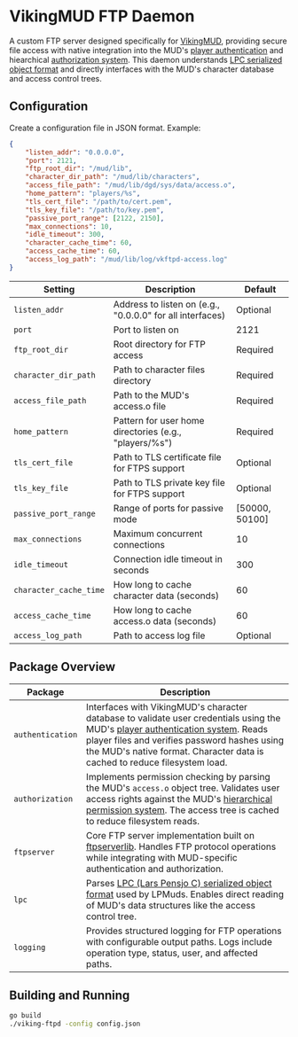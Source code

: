 # VikingMUD FTP Daemon

A custom FTP server designed specifically for [VikingMUD](https://www.vikingmud.org), providing secure file access with native integration into the MUD's [player authentication](docs/player_authentication.md) and hiearchical [authorization system](docs/viking_access_tree.md). This daemon understands [LPC serialized object format](https://github.com/mmcdole/viking-ftpd/blob/main/docs/lpc_object_format.md) and directly interfaces with the MUD's character database and access control trees.

## Configuration

Create a configuration file in JSON format. Example:

```json
{
    "listen_addr": "0.0.0.0",
    "port": 2121,
    "ftp_root_dir": "/mud/lib",
    "character_dir_path": "/mud/lib/characters",
    "access_file_path": "/mud/lib/dgd/sys/data/access.o",
    "home_pattern": "players/%s",
    "tls_cert_file": "/path/to/cert.pem",
    "tls_key_file": "/path/to/key.pem",
    "passive_port_range": [2122, 2150],
    "max_connections": 10,
    "idle_timeout": 300,
    "character_cache_time": 60,
    "access_cache_time": 60,
    "access_log_path": "/mud/lib/log/vkftpd-access.log"
}
```

| Setting | Description | Default |
|---------|-------------|---------|
| `listen_addr` | Address to listen on (e.g., "0.0.0.0" for all interfaces) | Optional |
| `port` | Port to listen on | 2121 |
| `ftp_root_dir` | Root directory for FTP access | Required |
| `character_dir_path` | Path to character files directory | Required |
| `access_file_path` | Path to the MUD's access.o file | Required |
| `home_pattern` | Pattern for user home directories (e.g., "players/%s") | Required |
| `tls_cert_file` | Path to TLS certificate file for FTPS support | Optional |
| `tls_key_file` | Path to TLS private key file for FTPS support | Optional |
| `passive_port_range` | Range of ports for passive mode | [50000, 50100] |
| `max_connections` | Maximum concurrent connections | 10 |
| `idle_timeout` | Connection idle timeout in seconds | 300 |
| `character_cache_time` | How long to cache character data (seconds) | 60 |
| `access_cache_time` | How long to cache access.o data (seconds) | 60 |
| `access_log_path` | Path to access log file | Optional |

## Package Overview

| Package | Description |
|---------|------------|
| `authentication` | Interfaces with VikingMUD's character database to validate user credentials using the MUD's [player authentication system](docs/player_authentication.md). Reads player files and verifies password hashes using the MUD's native format. Character data is cached to reduce filesystem load. |
| `authorization` | Implements permission checking by parsing the MUD's `access.o` object tree. Validates user access rights against the MUD's [hierarchical permission system](docs/viking_access_tree.md). The access tree is cached to reduce filesystem reads. |
| `ftpserver` | Core FTP server implementation built on [ftpserverlib](https://github.com/fclairamb/ftpserverlib). Handles FTP protocol operations while integrating with MUD-specific authentication and authorization. |
| `lpc` | Parses [LPC (Lars Pensjo C) serialized object format](https://github.com/mmcdole/viking-ftpd/blob/main/docs/lpc_object_format.md) used by LPMuds. Enables direct reading of MUD's data structures like the access control tree. |
| `logging` | Provides structured logging for FTP operations with configurable output paths. Logs include operation type, status, user, and affected paths. |

## Building and Running

```bash
go build
./viking-ftpd -config config.json

``` 
